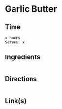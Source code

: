 # Garlic Butter

## Time 
```
x hours
Serves: x
```

## Ingredients
```

```


## Directions
```

```


## Link(s)
```

```

